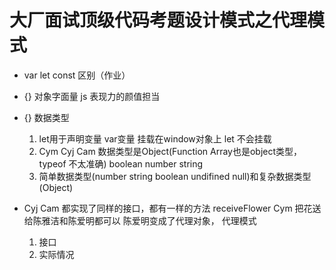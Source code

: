 # 大厂面试顶级代码考题设计模式之代理模式
- var let const 区别（作业）
- {} 对象字面量 js 表现力的颜值担当
- {} 数据类型
    1. let用于声明变量
    var变量 挂载在window对象上
    let 不会挂载
    2. Cym Cyj Cam 数据类型是Object(Function Array也是object类型，typeof 不太准确)
    boolean number string
    3. 简单数据类型(number string boolean undifined null)和复杂数据类型(Object)

- Cyj Cam 都实现了同样的接口，都有一样的方法 receiveFlower
  Cym 把花送给陈雅洁和陈爱明都可以 陈爱明变成了代理对象， 代理模式
    1. 接口
    2. 实际情况